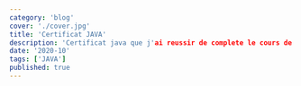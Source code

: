 ```yaml
---
category: 'blog'
cover: './cover.jpg'
title: 'Certificat JAVA'
description: 'Certificat java que j'ai reussir de complete le cours de la platforme Lynda.'
date: '2020-10'
tags: ['JAVA']
published: true
---
```

